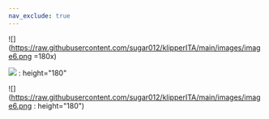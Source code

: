 ```yaml
---
nav_exclude: true
---
```



![](https://raw.githubusercontent.com/sugar012/klipperITA/main/images/image6.png =180x)

![](https://raw.githubusercontent.com/sugar012/klipperITA/main/images/image6.png) : height="180"

![](https://raw.githubusercontent.com/sugar012/klipperITA/main/images/image6.png : height="180")
